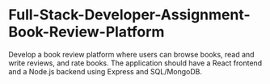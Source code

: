# Full-Stack-Developer-Assignment-Book-Review-Platform
Develop a book review platform where users can browse books, read and write reviews, and rate books. The application should have a React frontend and a Node.js backend using Express and SQL/MongoDB.
